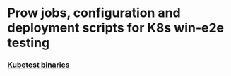 # Prow jobs, configuration and deployment scripts for K8s win-e2e testing


### [Kubetest binaries](./KUBETEST_BUILDS.md) 

